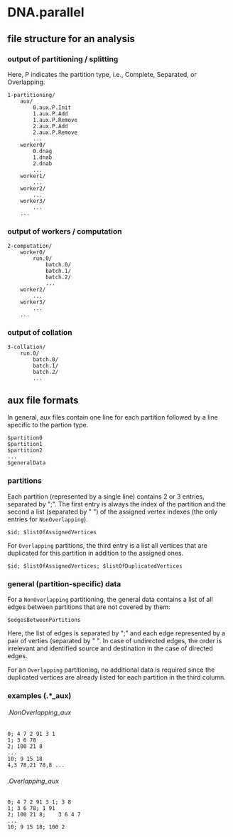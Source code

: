 # DNA.parallel



## file structure for an analysis


### output of partitioning / splitting

Here, P indicates the partition type, i.e., Complete, Separated, or Overlapping.

	1-partitioning/
		aux/
			0.aux.P.Init			1.aux.P.Add			1.aux.P.Remove			2.aux.P.Add			2.aux.P.Remove
			...
		worker0/
			0.dnag			1.dnab			2.dnab
			...
		worker1/
			...
		worker2/
			...
		worker3/
			...
		...

### output of workers / computation

	2-computation/
		worker0/
			run.0/
				batch.0/
				batch.1/
				batch.2/
				...
		worker2/
			...
		worker3/
			...
		...


### output of collation

	3-collation/
		run.0/
			batch.0/
			batch.1/
			batch.2/
			...


## aux file formats

In general, aux files contain one line for each partition followed by a line specific to the partion type.

	$partition0
	$partition1
	$partition2
	...
	$generalData

### partitions

Each partition (represented by a single line) contains 2 or 3 entries, separated by ";".
The first entry is always the index of the partition and the second a list (separated by " ") of the assigned vertex indexes (the only entries for `NonOverlapping`).

	$id; $listOfAssignedVertices

For `Overlapping` partitions, the third entry is a list all vertices that are duplicated for this partition in addition to the assigned ones.

	$id; $listOfAssignedVertices; $listOfDuplicatedVertices

### general (partition-specific) data

For a `NonOverlapping` partitioning, the general data contains a list of all edges between partitions that are not covered by them:

	$edgesBetweenPartitions

Here, the list of edges is separated by ";" and each edge represented by a pair of verties (separated by " ".
In case of undirected edges, the order is irrelevant and identified source and destination in the case of directed edges.

For an `Overlapping` partitioning, no additional data is required since the duplicated vertices are already listed for each partition in the third column.

### examples (.*_aux)

###### .NonOverlapping_aux

	0; 4 7 2 91 3 1
	1; 3 6 78
	2; 100 21 8
	...
	10; 9 15 18
	4,3 78,21 78,8 ...

###### .Overlapping_aux

	0; 4 7 2 91 3 1; 3 8
	1; 3 6 78; 1 91
	2; 100 21 8; 	3 6 4 7
	...
	10; 9 15 18; 100 2